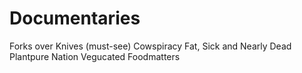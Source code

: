 # Documentaries


Forks over Knives (must-see)
Cowspiracy
Fat, Sick and Nearly Dead
Plantpure Nation
Vegucated
Foodmatters
